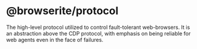 # @browserite/protocol

The high-level protocol utilized to control fault-tolerant web-browsers. It is an abstraction above
the CDP protocol, with emphasis on being reliable for web agents even in the face of failures.
